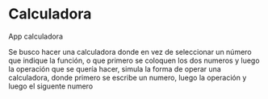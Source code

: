 # Calculadora
App calculadora

Se busco hacer una calculadora donde en vez de seleccionar un número que indique la función, o que primero se coloquen los dos numeros y luego la operación que se quería hacer, simula la forma de operar una calculadora, donde primero se escribe un numero, luego la operación y luego el siguente numero

